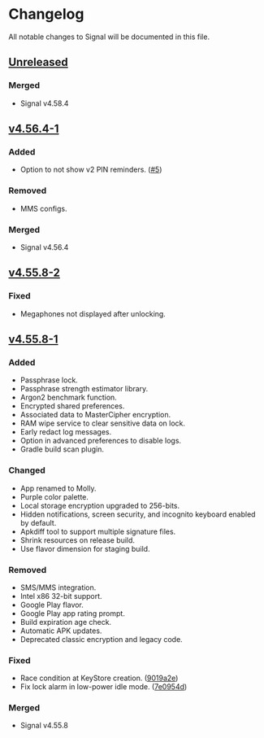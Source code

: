 # Changelog

All notable changes to Signal will be documented in this file.

<!-- ## Types of changes
- Added: for new features.
- Changed: for changes in existing functionality.
- Deprecated: for soon-to-be removed features.
- Removed: for now removed features.
- Fixed: for any bug fixes.
- Merged: for code merged from upstream. -->

## [Unreleased]

### Merged

- Signal v4.58.4

## [v4.56.4-1]

### Added

- Option to not show v2 PIN reminders. ([#5])

### Removed

- MMS configs.

### Merged

- Signal v4.56.4

## [v4.55.8-2]

### Fixed

- Megaphones not displayed after unlocking.

## [v4.55.8-1]

### Added

- Passphrase lock.
- Passphrase strength estimator library.
- Argon2 benchmark function.
- Encrypted shared preferences.
- Associated data to MasterCipher encryption.
- RAM wipe service to clear sensitive data on lock.
- Early redact log messages.
- Option in advanced preferences to disable logs.
- Gradle build scan plugin.

### Changed

- App renamed to Molly.
- Purple color palette.
- Local storage encryption upgraded to 256-bits.
- Hidden notifications, screen security, and incognito keyboard enabled by default.
- Apkdiff tool to support multiple signature files.
- Shrink resources on release build.
- Use flavor dimension for staging build.

### Removed

- SMS/MMS integration.
- Intel x86 32-bit support.
- Google Play flavor.
- Google Play app rating prompt.
- Build expiration age check.
- Automatic APK updates.
- Deprecated classic encryption and legacy code.

### Fixed

- Race condition at KeyStore creation. ([9019a2e])
- Fix lock alarm in low-power idle mode. ([7e0954d])

### Merged

- Signal v4.55.8

[Unreleased]: https://github.com/mollyim/mollyim-android/compare/v4.56.4-1...HEAD
[v4.56.4-1]: https://github.com/mollyim/mollyim-android/compare/v4.55.8-2...v4.56.4-1
[v4.55.8-2]: https://github.com/mollyim/mollyim-android/compare/v4.55.8-1...v4.55.8-2
[v4.55.8-1]: https://github.com/mollyim/mollyim-android/compare/v4.55.8...v4.55.8-1
[#5]: https://github.com/mollyim/mollyim-android/pull/5
[9019a2e]: https://github.com/mollyim/mollyim-android/commit/9019a2e931779b06a241768836ce11031bd043de
[7e0954d]: https://github.com/mollyim/mollyim-android/commit/7e0954d967c4210ae002bc0bbec83717a0ad8607
